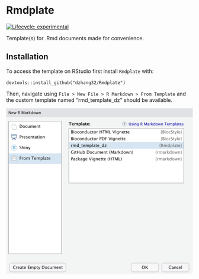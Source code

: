 # Rmdplate

<!-- badges: start -->
[![Lifecycle: experimental](https://img.shields.io/badge/lifecycle-experimental-orange.svg)](https://www.tidyverse.org/lifecycle/#experimental)
<!-- badges: end -->

Template(s) for .Rmd documents made for convenience.

## Installation

To access the template on RStudio first install `Rmdplate` with:

``` {.r}
devtools::install_github("dzhang32/Rmdplate")
```

Then, navigate using `File > New File > R Markdown > From Template` and the custom template named "rmd\_template\_dz" should be available.

![](https://raw.githubusercontent.com/dzhang32/Rmdplate/master/inst/screenshot/Rmdplate_example.png)
